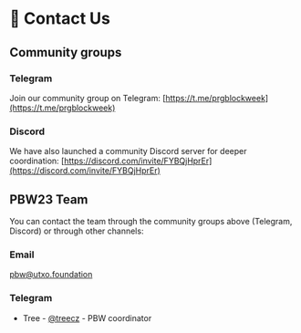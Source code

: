 # 💬 Contact Us

## Community groups

### Telegram

Join our community group on Telegram: [https://t.me/prgblockweek](https://t.me/prgblockweek)

### Discord

We have also launched a community Discord server for deeper coordination: [https://discord.com/invite/FYBQjHprEr](https://discord.com/invite/FYBQjHprEr)

## PBW23 Team

You can contact the team through the community groups above (Telegram, Discord) or through other channels:

### Email

[pbw@utxo.foundation](mailto:pbw@utxo.foundation)

### Telegram

* Tree - [@treecz](https://t.me/treecz) - PBW coordinator
